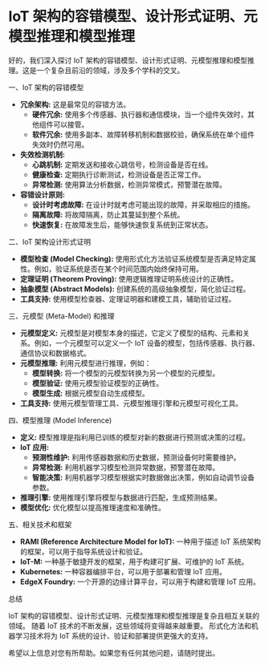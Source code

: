 # IoT 架构的容错模型、设计形式证明、元模型推理和模型推理

好的，我们深入探讨 IoT 架构的容错模型、设计形式证明、元模型推理和模型推理。这是一个复杂且前沿的领域，涉及多个学科的交叉。

一、IoT 架构的容错模型

* **冗余架构:**  这是最常见的容错方法。
  * **硬件冗余:**  使用多个传感器、执行器和通信模块，当一个组件失效时，其他组件可以接管。
  * **软件冗余:**  使用多副本、故障转移机制和数据校验，确保系统在单个组件失效时仍然可用。
* **失效检测机制:**
  * **心跳机制:** 定期发送和接收心跳信号，检测设备是否在线。
  * **健康检查:** 定期执行诊断测试，检测设备是否正常工作。
  * **异常检测:**  使用算法分析数据，检测异常模式，预警潜在故障。
* **容错设计原则:**
  * **设计时考虑故障:**  在设计时就考虑可能出现的故障，并采取相应的措施。
  * **隔离故障:**  将故障隔离，防止其蔓延到整个系统。
  * **快速恢复:**  在故障发生后，能够快速恢复系统到正常状态。

二、IoT 架构设计形式证明

* **模型检查 (Model Checking):**  使用形式化方法验证系统模型是否满足特定属性。例如，验证系统是否在某个时间范围内始终保持可用。
* **定理证明 (Theorem Proving):**  使用逻辑推理证明系统设计的正确性。
* **抽象模型 (Abstract Models):**  创建系统的高级抽象模型，简化验证过程。
* **工具支持:**  使用模型检查器、定理证明器和建模工具，辅助验证过程。

三、元模型 (Meta-Model) 和推理

* **元模型定义:** 元模型是对模型本身的描述，它定义了模型的结构、元素和关系。例如，一个元模型可以定义一个 IoT 设备的模型，包括传感器、执行器、通信协议和数据格式。
* **元模型推理:**  利用元模型进行推理，例如：
  * **模型转换:**  将一个模型的元模型转换为另一个模型的元模型。
  * **模型验证:**  使用元模型验证模型的正确性。
  * **模型生成:**  根据元模型自动生成模型。
* **工具支持:**  使用元模型管理工具、元模型推理引擎和元模型可视化工具。

四、模型推理 (Model Inference)

* **定义:** 模型推理是指利用已训练的模型对新的数据进行预测或决策的过程。
* **IoT 应用:**
  * **预测性维护:**  利用传感器数据和历史数据，预测设备何时需要维护。
  * **异常检测:**  利用机器学习模型检测异常数据，预警潜在故障。
  * **智能决策:**  利用机器学习模型根据实时数据做出决策，例如自动调节设备参数。
* **推理引擎:**  使用推理引擎将模型与数据进行匹配，生成预测结果。
* **模型优化:**  优化模型以提高推理速度和准确性。

五、相关技术和框架

* **RAMI (Reference Architecture Model for IoT):**  一种用于描述 IoT 系统架构的框架，可以用于指导系统设计和验证。
* **IoT-M:**  一种基于敏捷开发的框架，用于构建可扩展、可维护的 IoT 系统。
* **Kubernetes:**  一种容器编排平台，可以用于部署和管理 IoT 应用。
* **EdgeX Foundry:**  一个开源的边缘计算平台，可以用于构建和管理 IoT 应用。

总结

IoT 架构的容错模型、设计形式证明、元模型推理和模型推理是复杂且相互关联的领域。 随着 IoT 技术的不断发展，这些领域将变得越来越重要。 形式化方法和机器学习技术将为 IoT 系统的设计、验证和部署提供更强大的支持。

希望以上信息对您有所帮助。如果您有任何其他问题，请随时提出。
